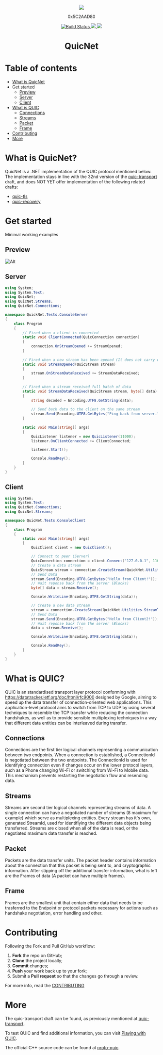 <p align="center">
    <img src="https://i.imgur.com/r3nH7de.png"></img>
</p>
<p align="center">
    0x5C2AAD80
</p>
<p align="center">
    <a href="https://travis-ci.org/Vect0rZ/Quic.NET">
        <img src="https://travis-ci.org/Vect0rZ/Quic.NET.svg?branch=master" alt="Build Status">
    </a>
    <a href="https://semver.org/">
        <img src="https://img.shields.io/badge/semver-2.0.0-blue.svg">
    </a>
    <img src="https://img.shields.io/badge/version-0.2.0 alpha-green.svg">
</p>
<h1 align="center"> QuicNet

# Table of contents
   - [What is QuicNet](#what-is-quicnet)
   - [Get started](#get-started)
      * [Preview](#preview)
      * [Server](#server)
      * [Client](#client)
   - [What is QUIC](#what-is-quic)
      * [Connections](#connections)
      * [Streams](#streams)
      * [Packet](#packet)
      * [Frame](#frame)
   - [Contributing](#contributing)
   - [More](#more)

# What is QuicNet?

QuicNet is a .NET implementation of the QUIC protocol mentioned below.
The implementation stays in line with the 32nd version of the [quic-transport](https://datatracker.ietf.org/doc/draft-ietf-quic-transport/?include_text=1) draft,
and does NOT YET offer implementation of the following related drafts:

* [quic-tls](https://datatracker.ietf.org/doc/draft-ietf-quic-tls/?include_text=1)
* [quic-recovery](https://datatracker.ietf.org/doc/draft-ietf-quic-recovery/?include_text=1)

# Get started
Minimal working examples

## Preview

![Alt](https://media.giphy.com/media/9PgwY6Wy8HtjtxoMAt/giphy.gif)

## Server
```csharp
using System;
using System.Text;
using QuicNet;
using QuicNet.Streams;
using QuicNet.Connections;

namespace QuickNet.Tests.ConsoleServer
{
    class Program
    {
        // Fired when a client is connected
        static void ClientConnected(QuicConnection connection)
        {
            connection.OnStreamOpened += StreamOpened;
        }
        
        // Fired when a new stream has been opened (It does not carry data with it)
        static void StreamOpened(QuicStream stream)
        {
            stream.OnStreamDataReceived += StreamDataReceived;
        }
        
        // Fired when a stream received full batch of data
        static void StreamDataReceived(QuicStream stream, byte[] data)
        {
            string decoded = Encoding.UTF8.GetString(data);
            
            // Send back data to the client on the same stream
            stream.Send(Encoding.UTF8.GetBytes("Ping back from server."));
        }
        
        static void Main(string[] args)
        {
            QuicListener listener = new QuicListener(11000);
            listener.OnClientConnected += ClientConnected;

            listener.Start();

            Console.ReadKey();
        }
    }
}
```

## Client
```csharp
using System;
using System.Text;
using QuicNet.Connections;
using QuicNet.Streams;

namespace QuicNet.Tests.ConsoleClient
{
    class Program
    {
        static void Main(string[] args)
        {
            QuicClient client = new QuicClient();

            // Connect to peer (Server)
            QuicConnection connection = client.Connect("127.0.0.1", 11000);
            // Create a data stream
            QuicStream stream = connection.CreateStream(QuickNet.Utilities.StreamType.ClientBidirectional);
            // Send Data
            stream.Send(Encoding.UTF8.GetBytes("Hello from Client!"));   
            // Wait reponse back from the server (Blocks)
            byte[] data = stream.Receive();

            Console.WriteLine(Encoding.UTF8.GetString(data));

            // Create a new data stream
            stream = connection.CreateStream(QuickNet.Utilities.StreamType.ClientBidirectional);
            // Send Data
            stream.Send(Encoding.UTF8.GetBytes("Hello from Client2!"));
            // Wait reponse back from the server (Blocks)
            data = stream.Receive();

            Console.WriteLine(Encoding.UTF8.GetString(data));

            Console.ReadKey();
        }
    }
}

```

# What is QUIC?

QUIC is an standardised transport layer protocol conforming with https://datatracker.ietf.org/doc/html/rfc9000 designed by Google, aiming to speed up the data transfer of connection-oriented web applications.
This application-level protocol aims to switch from TCP to UDP by using several techniques to resemble the TCP transfer while reducing the connection handshakes,
as well as to provide sensible multiplexing techniques in a way that different data entities can be interleaved during transfer.

## Connections
Connections are the first tier logical channels representing a communication between two endpoints. When a connection is established, a ConnectionId is negotiated between the two endpoints. The ConnectionId is used for identifying connection even if changes occur on the lower protocol layers, such as a Phone changing Wi-Fi or switching from Wi-Fi to Mobile data. This mechanism prevents restarting the negotiation flow and resending data.

## Streams
Streams are second tier logical channels representing streams of data. A single connection can have a negotiated number of streams (8 maximum for example) which serve as multiplexing entities. Every stream has it's own, generated StreamId, used for identifiying the different data objects being transferred. Streams are closed when all of the data is read, or the negotiated maximum data transfer is reached.

## Packet
Packets are the data transfer units. The packet header contains information about the connection that this packet is being sent to, and cryptographic information. After stipping off the additional transfer information, what is left are the Frames of data (A packet can have multiple frames).

## Frame
Frames are the smallest unit that contain either data that needs to be trasferred to the Endpoint or protocol packets necessary for actions such as handshake negotiation, error handling and other.

# Contributing

Following the Fork and Pull GitHub workflow:

  1. **Fork** the repo on GitHub;
  2. **Clone** the project locally;
  3. **Commit** changes;
  4. **Push** your work back up to your fork;
  5. Submit a **Pull request** so that the changes go through a review.

For more info, read the [CONTRIBUTING](https://github.com/Vect0rZ/Quic.NET/blob/master/CONTRIBUTING.md)

# More

The quic-transport draft can be found, as previously mentioned at [quic-transport](https://datatracker.ietf.org/doc/draft-ietf-quic-transport/?include_text=1).

To test QUIC and find additional information, you can visit [Playing with QUIC](https://www.chromium.org/quic/playing-with-quic).

The official C++ source code can be found at [proto-quic](https://github.com/google/proto-quic).
